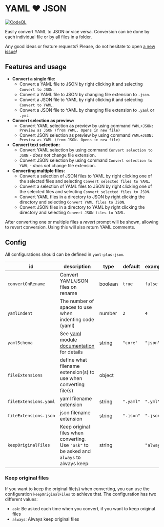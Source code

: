 # YAML :heart: JSON

[![CodeQL](https://github.com/hilleer/vscode-yaml-plus-json/actions/workflows/codeql-analysis.yml/badge.svg?branch=main)](https://github.com/hilleer/vscode-yaml-plus-json/actions/workflows/codeql-analysis.yml)

Easily convert YAML to JSON or vice versa. Conversion can be done by each individual file or by all files in a folder.

Any good ideas or feature requests? Please, do not hesitate to open [a new issue](https://github.com/hilleer/vscode-yaml-plus-json/issues/new)!

## Features and usage

* **Convert a single file:**
	* Convert a YAML file to JSON by right clicking it and selecting `Convert to JSON`.
	* Convert a YAML file to JSON by changing file extension to `.json`.
	* Convert a JSON file to YAML by right clicking it and selecting `Convert to YAML`.
	* Convert a JSON file to YAML by changing file extension to `.yaml` or `.yml`.
* **Convert selection as preview:**
	* Convert YAML selection as preview by using command `YAML+JSON: Preview as JSON (from YAML. Opens in new file)`
	* Convert JSON selection as preview by using command `YAML+JSON: Preview as YAML (from JSON. Opens in new file)`
* **Convert text selection:**
	* Convert YAML selection by using command `Convert selection to JSON` - _does not_ change file extension.
	* Convert JSON selection by using command `Convert selection to YAML` - _does not_ change file extension.
* **Converting multiple files:**
	* Convert a selection of JSON files to YAML by right clicking one of the selected files and selecting `Convert selected files to YAML`.
	* Convert a selection of YAML files to JSON by right clicking one of the selected files and selecting `Convert selected files to JSON`.
	* Convert YAML files in a directory to JSON by right clicking the directory and selecting `Convert YAML files to JSON`.
	* Convert JSON files in a directory to YAML by right clicking the directory and selecting `Convert JSON files to YAML`.

After converting one or multiple files a _revert_ prompt will be shown, allowing to revert conversion. Using this will also return YAML comments.

## Config

All configurations should can be defined in `yaml-plus-json`.

| id                    | description                                                                                                               | type    | default   | example    |
|-----------------------|---------------------------------------------------------------------------------------------------------------------------|---------|-----------|------------|
| `convertOnRename`     | Convert YAML/JSON files on rename                                                                                         | boolean | `true`    | `false`    |
| `yamlIndent`          | The number of spaces to use when indenting code (yaml)                                                                    | number  | `2`       | `4`        |
| `yamlSchema`          | See [yaml module documentation](https://github.com/eemeli/yaml/blob/master/docs/03_options.md#schema-options) for details | string  | `"core"`  | `"json"`   |
| `fileExtensions`      | define what filename extension(s) to use when converting file(s)                                                          | object  |           |            |
| `fileExtensions.yaml` | yaml filename extension                                                                                                   | string  | `".yaml"` | `".yml"`   |
| `fileExtensions.json` | json filename extension                                                                                                   | string  | `".json"` | `".json"`  |
| `keepOriginalFiles`   | Keep original files when converting. Use `"ask"` to be asked and `always` to always keep                                  | string  |           | `"always"` |

### Keep original files

If you want to keep the original file(s) when converting, you can use the configuration `keepOriginalFiles` to achieve that. The configuration has two different values:

* `ask`: Be asked each time when you convert, if you want to keep original files
* `always`: Always keep original files
